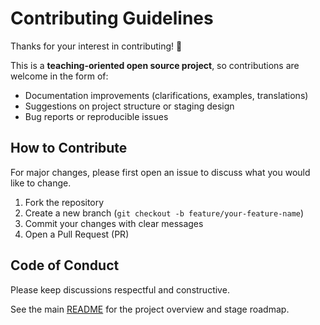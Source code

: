 # Contributing Guidelines

Thanks for your interest in contributing! 🙌  

This is a **teaching-oriented open source project**, so contributions are welcome in the form of:
- Documentation improvements (clarifications, examples, translations)
- Suggestions on project structure or staging design
- Bug reports or reproducible issues

## How to Contribute
For major changes, please first open an issue to discuss what you would like to change.
1. Fork the repository
2. Create a new branch (`git checkout -b feature/your-feature-name`)
3. Commit your changes with clear messages
4. Open a Pull Request (PR)

## Code of Conduct
Please keep discussions respectful and constructive.  


See the main [README](/README.md) for the project overview and stage roadmap.

